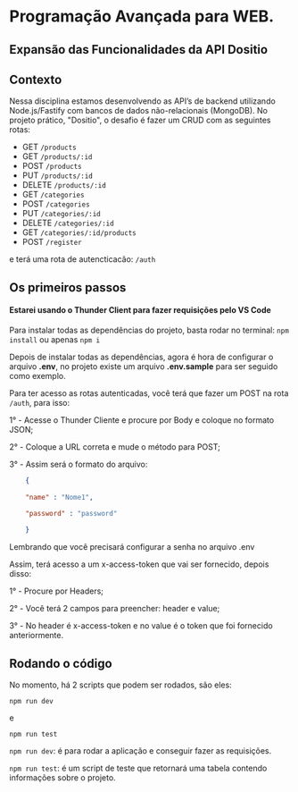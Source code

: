 # Programação Avançada para WEB.

## Expansão das Funcionalidades da API Dositio

## Contexto
Nessa disciplina estamos desenvolvendo as API’s de backend utilizando Node.js/Fastify com bancos de dados 
não-relacionais (MongoDB). No projeto prático, "Dositio", o desafio é fazer um CRUD com as seguintes rotas: 
* GET `/products`
* GET `/products/:id`
* POST `/products`
* PUT `/products/:id`
* DELETE `/products/:id`
* GET `/categories`
* POST `/categories`
* PUT `/categories/:id`
* DELETE `/categories/:id`
* GET `/categories/:id/products`
* POST `/register`

e terá uma rota de autencticacão:
  `/auth`


## Os primeiros passos
#### Estarei usando o Thunder Client para fazer requisições pelo VS Code
Para instalar todas as dependências do projeto, basta rodar no terminal: 
``` npm install ``` ou apenas ``` npm i ```

Depois de instalar todas as dependências, agora é hora de configurar o arquivo **.env**, no projeto existe um
arquivo **.env.sample** para ser seguido como exemplo.

Para ter acesso as rotas autenticadas, você terá que fazer um POST na rota `/auth`, para isso:

1° - Acesse o Thunder Cliente e procure por Body e coloque no formato JSON;

2° - Coloque a URL correta e mude o método para POST;

3° - Assim será o formato do arquivo:
~~~JSON
    {
  
    "name" : "Nome1",
  
    "password" : "password"

    }
~~~

Lembrando que você precisará configurar a senha no arquivo .env

Assim, terá acesso a um x-access-token que vai ser fornecido, depois disso:

1° - Procure por Headers;

2° - Você terá 2 campos para preencher: header e value;

3° - No header é x-access-token e no value é o token que foi fornecido anteriormente.

## Rodando o código

No momento, há 2 scripts que podem ser rodados, são eles:

~~~
npm run dev

~~~
e
~~~
npm run test

~~~~

`npm run dev`: é para rodar a aplicação e conseguir fazer as requisições.

`npm run test`: é um script de teste que retornará uma tabela contendo informações sobre o projeto.